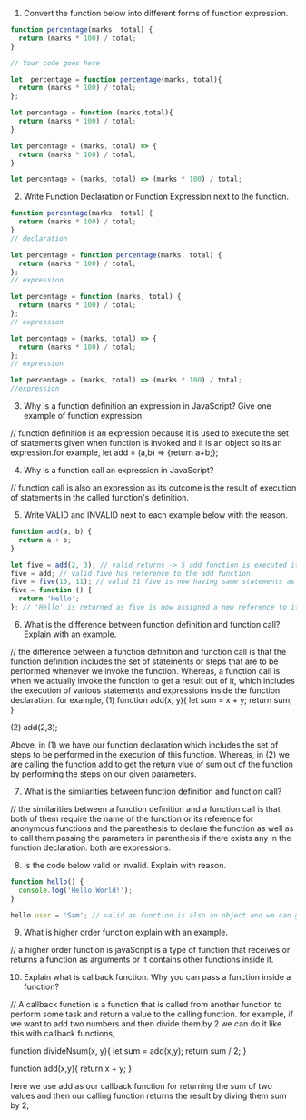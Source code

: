 1. Convert the function below into different forms of function expression.

```js
function percentage(marks, total) {
  return (marks * 100) / total;
}

// Your code goes here

let  percentage = function percentage(marks, total){
  return (marks * 100) / total;
};

let percentage = function (marks,total){
  return (marks * 100) / total;
}

let percentage = (marks, total) => {
  return (marks * 100) / total;
}

let percentage = (marks, total) => (marks * 100) / total;
```

2. Write Function Declaration or Function Expression next to the function.

```js
function percentage(marks, total) {
  return (marks * 100) / total;
}
// declaration
```

```js
let percentage = function percentage(marks, total) {
  return (marks * 100) / total;
};
// expression
```

```js
let percentage = function (marks, total) {
  return (marks * 100) / total;
};
// expression
```

```js
let percentage = (marks, total) => {
  return (marks * 100) / total;
};
// expression
```

```js
let percentage = (marks, total) => (marks * 100) / total;
//expression
```

3. Why is a function definition an expression in JavaScript? Give one example of function expression.

// function definition is an expression because it is used to execute the set of statements given when function is invoked and it is an object so its an expression.for example, let add = (a,b) => {return a+b;};

4. Why is a function call an expression in JavaScript?

// function call is also an expression as its outcome is the result of execution of statements in the called function's definition. 

5. Write VALID and INVALID next to each example below with the reason.

```js
function add(a, b) {
  return a + b;
}

let five = add(2, 3); // valid returns -> 5 add function is executed it returns five and then its return value is assigned to the variable five.
five = add; // valid five has reference to the add function
five = five(10, 11); // valid 21 five is now having same statements as in add so it return the added value of both the parameters
five = function () {
  return 'Hello';
}; // 'Hello' is returned as five is now assigned a new reference to its anonymous function in the above expression
```

6. What is the difference between function definition and function call? Explain with an example.

// the difference between a function definition and function call is that the function definition includes the set of statements or steps that are to be performed whenever we invoke the function. Whereas, a function call is when we actually invoke the function to get a result out of it, which includes the execution of various statements and expressions inside the function declaration.
for example,
(1)
function add(x, y){
	let sum = x + y;
	return sum;
}

(2)
add(2,3);

Above, in (1) we have our function declaration which includes the set of steps to be performed in the execution of this function. Whereas, in (2) we are calling the function add to get the return vlue of sum out of the function by performing the steps on our given parameters.

7. What is the similarities between function definition and function call?

// the similarities between a function definition and a function call is that both of them require the name of the function or its reference for anonymous functions and the parenthesis to declare the function as well as to call them passing the parameters in parenthesis if there exists any in the function declaration. both are expressions.

8. Is the code below valid or invalid. Explain with reason.

```js
function hello() {
  console.log('Hello World!');
}

hello.user = 'Sam'; // valid as function is also an object and we can give it a key-value pair.
```

9. What is higher order function explain with an example.

// a higher order function is javaScript is a type of function that receives or returns a function as arguments or it contains other functions inside it.

10. Explain what is callback function. Why you can pass a function inside a function?

// A callback function is  a function that is called from another function to perform some task and return a value to the calling function. for example, if we want to add two numbers and then divide them by 2 we can do it like this with callback functions,

function divideNsum(x, y){
	let sum = add(x,y);
	return sum / 2;
}

function add(x,y){
	return x + y;
}

here we use add as our callback function for returning the sum of two values and then our calling function returns the result by diving them sum by 2;
